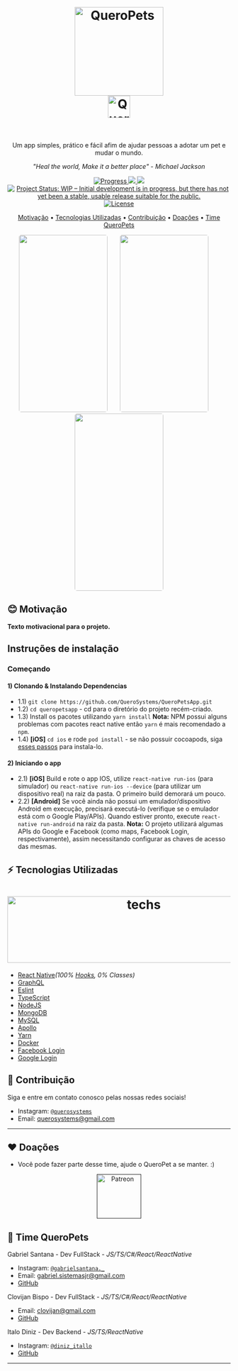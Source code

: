 <h1 align="center">
  <br>
  <img src="https://i.imgur.com/goETn91.png" alt="QueroPets" height="200" width="200">
  <br>
  <img src="https://i.imgur.com/FBWedmi.png" alt="QueroPets" height="50" width="">
  <br><br>
</h1>

<p align="center">Um app simples, prático e fácil afim de ajudar pessoas a adotar um pet e mudar o mundo.</p>

<p align="center"><i>"Heal the world, Make it a better place" - Michael Jackson</i> </p>

<p align="center">
  <a href="">
    <img src="https://img.shields.io/badge/progress-1%25-brightgreen.svg" alt="Progress">
  </a>
  <a href="">
      <img src="https://img.shields.io/github/issues/querosystems/queropetsapp">
  </a>
  <a href="">
      <img src="https://img.shields.io/github/issues-pr/querosystems/queropetsapp">
  </a>
  <a href="https://www.repostatus.org/#wip"><img src="https://www.repostatus.org/badges/latest/wip.svg" alt="Project Status: WIP – Initial development is in progress, but there has not yet been a stable, usable release suitable for the public."></a>
  <a href="">
    <img src="https://img.shields.io/github/license/querosystems/QueroPetsApp" alt="License">
  </a>
</p>

<p align="center">
  <a href="#blush-Motivação">Motivação</a> •
  <a href="#zap-tech-stack">Tecnologias Utilizadas</a> •
  <a href="#handshake-Contribuição">Contribuição</a> •  
  <a href="#tophat-license">Doações</a> •
  <a href="#art-about-me">Time QueroPets</a>
</p>

<p align="center">
  <kbd>
    <img width="200" style="border-radius: 5px" height="400" src="https://i.imgur.com/goETn91.png">
  </kbd>
  &nbsp;&nbsp;&nbsp;&nbsp;
  <kbd>
    <img width="200" style="border-radius: 5px" height="400" src="https://i.imgur.com/goETn91.png">
  </kbd>
  &nbsp;&nbsp;&nbsp;&nbsp;
  <kbd>
    <img width="200" style="border-radius: 5px" height="400" src="https://i.imgur.com/goETn91.png">
  </kbd>
</p>

## :blush: **Motivação**

**Texto motivacional para o projeto.**

## **Instruções de instalação**

### Começando

#### 1) Clonando & Instalando Dependencias

- 1.1) `git clone https://github.com/QueroSystems/QueroPetsApp.git`
- 1.2) `cd queropetsapp` - cd para o diretório do projeto recém-criado.
- 1.3) Install os pacotes utilizando `yarn install`
        **Nota:** NPM possui alguns problemas com pacotes react native então `yarn` é mais recomendado a `npm`.
- 1.4) **[iOS]** `cd ios` e rode `pod install` - se não possuir cocoapods, siga [esses passos](https://guides.cocoapods.org/using/getting-started.html#getting-started) para instala-lo.

#### 2) Iniciando o app

- 2.1) **[iOS]** Build e rote o app IOS, utilize `react-native run-ios` (para simulador) ou `react-native run-ios --device` (para utilizar um dispositivo real) na raiz da pasta. O primeiro build demorará um pouco.
- 2.2) **[Android]** Se você ainda não possui um emulador/dispositivo Android em execução, precisará executá-lo (verifique se o emulador está com o Google Play/APIs). Quando estiver pronto, execute `react-native run-android` na raiz da pasta. **Nota:** O projeto utilizará algumas APIs do Google e Facebook (como maps, Facebook Login, respectivamente), assim necessitando configurar as chaves de acesso das mesmas.

## :zap: **Tecnologias Utilizadas**

<h1 align="center">
  <img src="https://miro.medium.com/max/2600/1*pD7ShcZ7YHIMXe2mgiFzbg.png" alt="techs" height="150" width="600">
  <br>
</h1>

-   [React Native](https://github.com/facebook/react-native)*(100% [Hooks](https://reactjs.org/docs/hooks-intro.html), 0% Classes)*
-   [GraphQL](https://github.com/facebook/graphql)
-   [Eslint](https://eslint.org)
-   [TypeScript](https://www.typescriptlang.org)
-   [NodeJS](https://nodejs.org/en)
-   [MongoDB](https://www.mongodb.com)
-   [MySQL](https://www.mysql.com)
-   [Apollo](https://apollographql.com)
-   [Yarn](https://yarnpkg.com)
-   [Docker](https://www.docker.com)
-   [Facebook Login](https://github.com/facebook/react-native-fbsdk)
-   [Google Login](https://github.com/react-native-community/google-signin)

## :handshake: **Contribuição**

Siga e entre em contato conosco pelas nossas redes sociais!

- Instagram: <a href="http://instagram.com/querosystems" target="_blank">`@querosystems`</a>
- Email: <a href="mailto:querosystems@gmail.com" target="_blank"> querosystems@gmail.com</a>

---

## :hearts: Doações

- Você pode fazer parte desse time, ajude o QueroPet a se manter. :)

<p align="center">
  <a href="" target="_blank">
    <img src="https://cdn-std.dprcdn.net/files/acc_649651/plrSCT" height="100" alt="Patreon">
  </a>
</p>


## :handshake: **Time QueroPets**

Gabriel Santana - Dev FullStack - *JS/TS/C#/React/ReactNative*

- Instagram: <a href="https://www.instagram.com/gabrielsantana._" target="_blank">`@gabrielsantana._`</a>
- Email: <a href="mailto:gabriel.sistemasjr@gmail.com" target="_blank"> gabriel.sistemasjr@gmail.com</a>
- <a href="https://www.github.com/gabriel-sisjr" target="_blank"> GitHub</a>

Clovijan Bispo - Dev FullStack - *JS/TS/C#/React/ReactNative*

- Email: <a href="mailto:clovijan@gmail.com" target="_blank"> clovijan@gmail.com</a>
- <a href="https://www.github.com/clovijan" target="_blank"> GitHub</a>

Italo Diniz - Dev Backend - *JS/TS/ReactNative*

- Instagram: <a href="https://www.instagram.com/diniz_itallo/" target="_blank">`@diniz_itallo`</a>
- <a href="https://github.com/Itallo-Diniz" target="_blank"> GitHub</a>

---